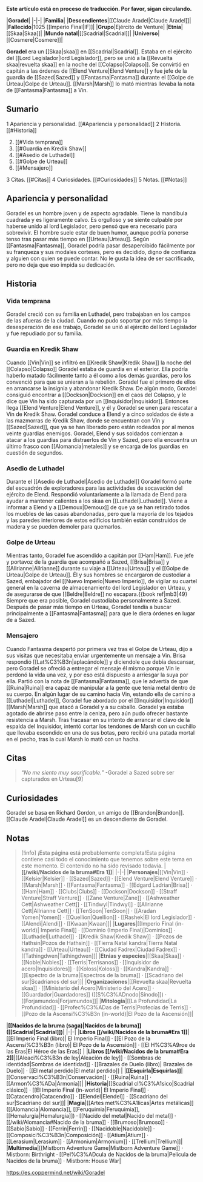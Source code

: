 **Este artículo está en proceso de traducción. Por favor, sigan circulando.**


|**Goradel**|
|-|-|
|**Familia**|
|**Descendientes**|[[Claude Aradel\|Claude Aradel]]|
|**Fallecido**|1025 [[Imperio Final\|IF]]|
|**Grupo**|Ejército de Venture|
|**Etnia**|[[Skaa\|Skaa]]|
|**Mundo natal**|[[Scadrial\|Scadrial]]|
|**Universo**|[[Cosmere\|Cosmere]]|

**Goradel** era un [[Skaa\|skaa]] en [[Scadrial\|Scadrial]]. Estaba en el ejército del [[Lord Legislador\|lord Legislador]], pero se unió a la [[Revuelta skaa\|revuelta skaa]] en la noche del [[Colapso\|Colapso]]. Se convirtió en capitán a las órdenes de [[Elend Venture\|Elend Venture]] y fue jefe de la guardia de [[Sazed\|Sazed]] y [[Fantasma\|Fantasma]] durante el [[Golpe de Urteau\|Golpe de Urteau]]. [[Marsh\|Marsh]] lo mató mientras llevaba la nota de [[Fantasma\|Fantasma]] a Vin.

## Sumario

1 Apariencia y personalidad. [[#Apariencia y personalidad]] 
2 Historia. [[#Historia]] 

2. [[#Vida temprana]] 
2. [[#Guardia en Kredik Shaw]] 
2. [[#Asedio de Luthadel]] 
2. [[#Golpe de Urteau]] 
2. [[#Mensajero]] 


3 Citas. [[#Citas]] 
4 Curiosidades. [[#Curiosidades]] 
5 Notas. [[#Notas]] 


## Apariencia y personalidad
Goradel es un hombre joven y de aspecto agradable. Tiene la mandíbula cuadrada y es ligeramente calvo.
Es orgulloso y se siente culpable por haberse unido al lord Legislador, pero pensó que era necesario para sobrevivir.
El hombre suele estar de buen humor, aunque podría ponerse tenso tras pasar más tiempo en [[Urteau\|Urteau]].
Según [[Fantasma\|Fantasma]], Goradel podría pasar desapercibido fácilmente por su franqueza y sus modales corteses, pero es decidido, digno de confianza y alguien con quien se puede contar. No le gusta la idea de ser sacrificado, pero no deja que eso impida su dedicación.

## Historia
### Vida temprana
Goradel creció con su familia en Luthadel, pero trabajaban en los campos de las afueras de la ciudad. Cuando no pudo soportar por más tiempo la desesperación de ese trabajo, Goradel se unió al ejército del lord Legislador y fue repudiado por su familia.

### Guardia en Kredik Shaw
Cuando [[Vin\|Vin]] se infiltró en [[Kredik Shaw\|Kredik Shaw]] la noche del [[Colapso\|Colapso]] Goradel estaba de guardia en el exterior. Ella podría haberlo matado fácilmente tanto a él como a los demás guardias, pero los convenció para que se unieran a la rebelión. Goradel fue el primero de ellos en arrancarse la insignia y abandonar Kredik Shaw.
De algún modo, Goradel consiguió encontrar a [[Dockson\|Dockson]] en el caos del Colapso, y le dice que Vin ha sido capturada por un [[Inquisidor\|Inquisidor]]. Entonces llega [[Elend Venture\|Elend Venture]], y él y Goradel se unen para rescatar a Vin de Kredik Shaw.
Goradel conduce a Elend y a cinco soldados de éste a las mazmorras de Kredik Shaw, donde se encuentran con Vin y [[Sazed\|Sazed]], que ya se han liberado pero están rodeados por al menos veinte guardias enemigos. Goradel, Elend y sus soldados comienzan a atacar a los guardias para distraerlos de Vin y Sazed, pero ella encuentra un último frasco con [[Alomancia\|metales]] y se encarga de los guardias en cuestión de segundos.

### Asedio de Luthadel
Durante el [[Asedio de Luthadel\|Asedio de Luthadel]] Goradel formó parte del escuadrón de exploradores para las actividades de socavación del ejército de Elend. Respondió voluntariamente a la llamada de Elend para ayudar a mantener calientes a los skaa en [[Luthadel\|Luthadel]]. Viene a informar a Elend y a [[Demoux\|Demoux]] de que ya se han retirado todos los muebles de las casas abandonadas, pero que la mayoría de los tejados y las paredes interiores de estos edificios también están construidos de madera y se pueden demoler para quemarlos.

### Golpe de Urteau
Mientras tanto, Goradel fue ascendido a capitán por [[Ham\|Ham]]. Fue jefe y portavoz de la guardia que acompañó a Sazed, [[Brisa\|Brisa]] y [[Allrianne\|Allrianne]] durante su viaje a [[Urteau\|Urteau]] y el [[Golpe de Urteau\|Golpe de Urteau]]. Él y sus hombres se encargaron de custodiar a Sazed, embajador del [[Nuevo Imperio\|Nuevo Imperio]], de vigilar su cuartel general en la caverna de almacenamiento del lord Legislador en Urteau, y de asegurarse de que [[Beldre\|Beldre]] no escapara.{{book ref|mb3|49} Siempre que era posible, Goradel custodiaba personalmente a Sazed. Después de pasar más tiempo en Urteau, Goradel tendía a buscar principalmente a [[Fantasma\|Fantasma]] para que le diera órdenes en lugar de a Sazed.

### Mensajero
Cuando Fantasma despertó por primera vez tras el Golpe de Urteau, dijo a sus visitas que necesitaba enviar urgentemente un mensaje a Vin. Brisa respondió [[Lat%C3%B3n\|aplacándole]] y diciendole que debía descansar, pero Goradel se ofreció a entregar el mensaje él mismo porque Vin le perdonó la vida una vez, y por eso está dispuesto a arriesgar la suya por ella. Partió con la nota de [[Fantasma\|Fantasma]], que le advertía de que [[Ruina\|Ruina]] era capaz de manipular a la gente que tenía metal dentro de su cuerpo.
En algún lugar de su camino hacia Vin, estando ella de camino a [[Luthadel\|Luthadel]], Goradel fue abordado por el [[Inquisidor\|Inquisidor]] [[Marsh\|Marsh]] que atacó a Goradel y a su caballo. Goradel ya estaba agotado de abrirse paso entre la ceniza, pero aún pudo ofrecer bastante resistencia a Marsh. Tras fracasar en su intento de arrancar el clavo de la espalda del Inquisidor, intentó cortar los tendones de Marsh con un cuchillo que llevaba escondido en una de sus botas, pero recibió una patada mortal en el pecho, tras la cual Marsh lo mató con un hacha. 

## Citas
>“*No me siento muy sacrificable.*”
\-Goradel a Sazed sobre ser capturados en Urteau[9]


## Curiosidades
Goradel se basa en Richard Gordon, un amigo de [[Brandon\|Brandon]].
[[Claude Aradel\|Claude Aradel]] es un descendiente de Goradel.
## Notas



> [!info] ¡Esta página está probablemente completa!Esta página contiene casi todo el conocimiento que tenemos sobre este tema en este momento.
El contenido no ha sido revisado todavía.
|**[[/wiki/Nacidos de la bruma#Era 1]]**|
|-|-|
|**Personajes**|[[Vin\|Vin]] · [[Kelsier\|Kelsier]] · [[Sazed\|Sazed]] · [[Elend Venture\|Elend Venture]] · [[Marsh\|Marsh]] · [[Fantasma\|Fantasma]] · [[Edgard Ladrian\|Brisa]] · [[Ham\|Ham]] · [[Clubs\|Clubs]] · [[Dockson\|Dockson]] · [[Straff Venture\|Straff Venture]] · [[Zane Venture\|Zane]] · [[Ashweather Cett\|Ashweather Cett]] · [[Tindwyl\|Tindwyl]] · [[Allrianne Cett\|Allrianne Cett]] · [[TenSoon\|TenSoon]] · [[Aradan Yomen\|Yomen]] · [[Quellion\|Quellion]] · [[Rashek\|El lord Legislador]] · [[Alendi\|Alendi]] · [[Kwaan\|Kwaan]]|
|**Lugares**|[[Imperio Final (in-world)\| Imperio Final]] · [[Dominio (Imperio Final)\|Dominios]] · [[Luthadel\|Luthadel]] · [[Kredik Shaw\|Kredik Shaw]] · [[Pozos de Hathsin\|Pozos de Hathsin]] · [[Tierra Natal kandra\|Tierra Natal kandra]] · [[Urteau\|Urteau]] · [[Ciudad Fadrex\|Ciudad Fadrex]] · [[Tathingdwen\|Tathingdwen]]|
|**Etnias y especies**|[[Skaa\|Skaa]] · [[Noble\|Nobles]] · [[Terris\|Terrisanos]] · [[Inquisidor de acero\|Inquisidores]] · [[Koloss\|Koloss]] · [[Kandra\|Kandra]] · [[Espectro de la bruma\|Espectros de la bruma]] · [[Scadriano del sur\|Scadrianos del sur]]|
|**Organizaciones**|[[Revuelta skaa\|Revuelta skaa]] · [[Ministerio del Acero\|Ministerio del Acero]] · [[Guardador\|Guardadores]] ([[S%C3%ADnodo\|Sínodo]]) · [[Forjamundos\|Forjamundos]]|
|**Mitología**|[[La Profundidad\|La Profundidad]] · [[Profec%C3%ADas de Terris\|Profecías de Terris]] · [[Pozo de la Ascensi%C3%B3n (in-world)\|El Pozo de la Ascensión]]|

|**[[Nacidos de la bruma (saga)\|Nacidos de la bruma]] ([[Scadrial\|Scadrial]])**|
|-|-|
|**Libros [[/wiki/Nacidos de la bruma#Era 1]]**|[[El Imperio Final (libro)\| El Imperio Final]] · [[El Pozo de la Ascensi%C3%B3n (libro)\| El Pozo de la Ascensión]] · [[El H%C3%A9roe de las Eras\|El Héroe de las Eras]] |
|**Libros [[/wiki/Nacidos de la bruma#Era 2]]**|[[Aleaci%C3%B3n de ley\|Aleación de ley]] · [[Sombras de identidad\|Sombras de identidad]] · [[Brazales de Duelo (libro)\| Brazales de Duelo]] · [[El metal perdido\|El metal perdido]]  |
|**[[Esquirla\|Esquirlas]]**|[[Conservaci%C3%B3n\|Conservación]] · [[Ruina\|Ruina]] · [[Armon%C3%ADa\|Armonía]]|
|**Historia**|[[Scadrial cl%C3%A1sico\|Scadrial clásico]] · [[El Imperio Final (in-world)\| El Imperio Final]] · [[Catacendro\|Catacendro]] · [[Elendel\|Elendel]] · [[Scadriano del sur\|Scadriano del sur]]|
|**Magia**|[[Artes met%C3%A1licas\|Artes metálicas]] ([[Alomancia\|Alomancia]], [[Feruquimia\|Feruquimia]], [[Hemalurgia\|Hemalurgia]]) · [[Nacido del metal\|Nacido del metal]] · [[/wiki/Alomancia#Nacido de la bruma]] · [[Brumoso\|Brumoso]] · [[Sabio\|Sabio]] · [[Ferrin\|Ferrin]] · [[Nacidoble\|Nacidoble]] · [[Composici%C3%B3n\|Composición]] · [[Atium\|Atium]] · [[Lerasium\|Lerasium]] · [[Armonium\|Armonium]] · [[Trellium\|Trellium]]|
|**Multimedia**|[[Mistborn Adventure Game\|Mistborn Adventure Game‎‎]] · Mistborn: Birthright · [[Pel%C3%ADcula de Nacidos de la bruma\|Película de Nacidos de la bruma]] · Mistborn: House War|



https://es.coppermind.net/wiki/Goradel